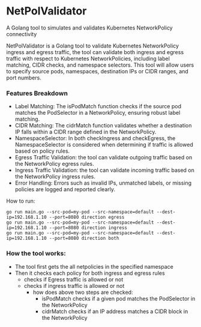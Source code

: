 # NetPolValidator
A Golang tool to simulates and validates Kubernetes NetworkPolicy connectivity

NetPolValidator is a Golang tool to validate Kubernetes NetworkPolicy ingress and egress traffic, the tool can validate both ingress and egress traffic with respect to Kubernetes NetworkPolicies, including label matching, CIDR checks, and namespace selectors. This tool will allow users to specify source pods, namespaces, destination IPs or CIDR ranges, and port numbers.

### Features Breakdown
- Label Matching: The isPodMatch function checks if the source pod matches the PodSelector in a NetworkPolicy, ensuring robust label matching.
- CIDR Matching: The cidrMatch function validates whether a destination IP falls within a CIDR range defined in the NetworkPolicy.
- NamespaceSelector: In both checkIngress and checkEgress, the NamespaceSelector is considered when determining if traffic is allowed based on policy rules.
- Egress Traffic Validation: the tool can validate outgoing traffic based on the NetworkPolicy egress rules.
- Ingress Traffic Validation: the tool can validate incoming traffic based on the NetworkPolicy ingress rules.
- Error Handling: Errors such as invalid IPs, unmatched labels, or missing policies are logged and reported clearly.


How to run:
``` 
go run main.go --src-pod=my-pod --src-namespace=default --dest-ip=192.168.1.10 --port=8080 direction egress
go run main.go --src-pod=my-pod --src-namespace=default --dest-ip=192.168.1.10 --port=8080 direction ingress
go run main.go --src-pod=my-pod --src-namespace=default --dest-ip=192.168.1.10 --port=8080 direction both

```

### How the tool works:
- The tool first gets the all netpolicies in the specified namespace
- Then it checks each policy for both ingress and egress rules
    - checks if Egress traffic is allowed or not
    - checks if ingress traffic is allowed or not
        - how does above two steps are checked:
            - isPodMatch checks if a given pod matches the PodSelector in the NetworkPolicy
            - cidrMatch checks if an IP address matches a CIDR block in the NetworkPolicy

